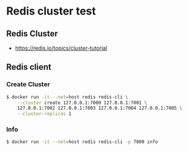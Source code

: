 Redis cluster test
===================

## Redis Cluster
* https://redis.io/topics/cluster-tutorial


## Redis client

### Create Cluster
```bash
$ docker run -it --net=host redis redis-cli \
    --cluster create 127.0.0.1:7000 127.0.0.1:7001 \
    127.0.0.1:7002 127.0.0.1:7003 127.0.0.1:7004 127.0.0.1:7005 \
    --cluster-replicas 1
```

### Info
```bash
$ docker run -it --net=host redis redis-cli -p 7000 info
```